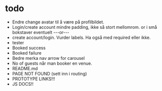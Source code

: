 # todo
* Endre change avatar til å være på profilbildet. 
* Login/create account mindre padding, ikke så stort mellomrom. or i små bokstaver eventuelt ---or---
* create account/login. Vurder labels. Ha også med required eller ikke. 
* tester
* Booked success
* Booked failure
* Bedre merka nav arrow for carousel
* No of guests når man booker en venue. 
* README.md
* PAGE NOT FOUND (sett inn i routing)
* PROTOTYPE LINKS!!!
* JS DOCS!!